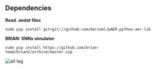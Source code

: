 ## Dependencies

**Read .aedat files**

`sudo pip install git+git://github.com/darioml/pAER-python-aer-lib`

**BRIAN: SNNs simulator**

`sudo pip install https://github.com/brian-team/brian2/archive/master.zip`

![alt tag](https://github.com/fedepare/DVS-SNN/blob/master/images/figure_1.png)
